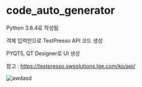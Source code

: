 # code_auto_generator
Python 3.8.4로 작성됨

객체 입력만으로 TestPresso API 코드 생성

PYQT5, QT Designer로 UI 생성

참고 : https://testpresso.swsolutions.lge.com/ko/api/


![awdasd](https://user-images.githubusercontent.com/37418251/108864428-8912ff80-7635-11eb-877f-9243097bb73a.png)
